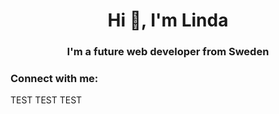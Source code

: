 <h1 align="center">Hi 👋, I'm Linda</h1>
<h3 align="center">I'm a future web developer from Sweden</h3>

<h3 align="left">Connect with me:</h3>
<p align="left">TEST TEST TEST</p>

